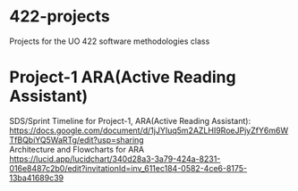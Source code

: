 # 422-projects
Projects for the UO 422 software methodologies class  
# Project-1 ARA(Active Reading Assistant)
SDS/Sprint Timeline for Project-1, ARA(Active Reading Assistant):  
https://docs.google.com/document/d/1jJYIuq5m2AZLHI9RoeJPjyZfY6m6WTfBQbiYQ5WaRTg/edit?usp=sharing  
Architecture and Flowcharts for ARA  
https://lucid.app/lucidchart/340d28a3-3a79-424a-8231-016e8487c2b0/edit?invitationId=inv_611ec184-0582-4ce6-8175-13ba41689c39
